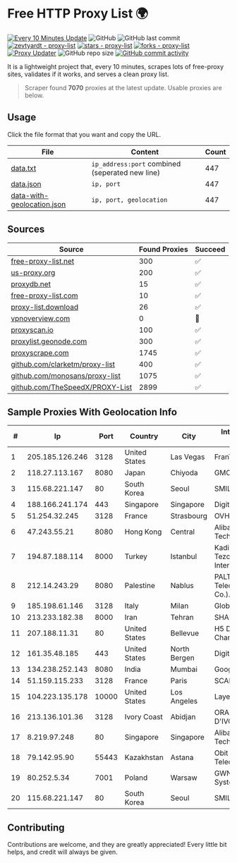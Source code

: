 
# Free HTTP Proxy List 🌍

[![Every 10 Minutes Update](https://github.com/mertguvencli/http-proxy-list/actions/workflows/main.yml/badge.svg?branch=main)](https://github.com/mertguvencli/http-proxy-list/actions/workflows/main.yml)
![GitHub](https://img.shields.io/github/license/mertguvencli/http-proxy-list)
![GitHub last commit](https://img.shields.io/github/last-commit/mertguvencli/http-proxy-list)
[![zevtyardt - proxy-list](https://img.shields.io/static/v1?label=zevtyardt&message=proxy-list&color=blue&logo=github)](https://github.com/zevtyardt/proxy-list "Go to GitHub repo")
[![stars - proxy-list](https://img.shields.io/github/stars/zevtyardt/proxy-list?style=social)](https://github.com/zevtyardt/proxy-list)
[![forks - proxy-list](https://img.shields.io/github/forks/zevtyardt/proxy-list?style=social)](https://github.com/zevtyardt/proxy-list)
[![Proxy Updater](https://github.com/zevtyardt/proxy-list/workflows/Proxy%20Updater/badge.svg)](https://github.com/zevtyardt/proxy-list/actions?query=workflow:"Proxy+Updater")
![GitHub repo size](https://img.shields.io/github/repo-size/zevtyardt/proxy-list)
[![GitHub commit activity](https://img.shields.io/github/commit-activity/m/zevtyardt/proxy-list?logo=commits)](https://github.com/zevtyardt/proxy-list/commits/main)

It is a lightweight project that, every 10 minutes, scrapes lots of free-proxy sites, validates if it works, and serves a clean proxy list.

> Scraper found **7070** proxies at the latest update. Usable proxies are below.

## Usage

Click the file format that you want and copy the URL.

|File|Content|Count|
|----|-------|-----|
|[data.txt](https://raw.githubusercontent.com/mertguvencli/http-proxy-list/main/proxy-list/data.txt)|`ip_address:port` combined (seperated new line)|447|
|[data.json](https://raw.githubusercontent.com/mertguvencli/http-proxy-list/main/proxy-list/data.json)|`ip, port`|447|
|[data-with-geolocation.json](https://raw.githubusercontent.com/mertguvencli/http-proxy-list/main/proxy-list/data-with-geolocation.json)|`ip, port, geolocation`|447|

## Sources

|Source|Found Proxies|Succeed|
|------|-------------|-------|
|[free-proxy-list.net](https://free-proxy-list.net)|300|✅|
|[us-proxy.org](https://www.us-proxy.org)|200|✅|
|[proxydb.net](http://proxydb.net)|15|✅|
|[free-proxy-list.com](https://free-proxy-list.com/?page=&port=&type%5B%5D=http&type%5B%5D=https&up_time=0&search=Search)|10|✅|
|[proxy-list.download](https://www.proxy-list.download/HTTP)|26|✅|
|[vpnoverview.com](https://vpnoverview.com/privacy/anonymous-browsing/free-proxy-servers)|0|🚫|
|[proxyscan.io](https://www.proxyscan.io)|100|✅|
|[proxylist.geonode.com](https://proxylist.geonode.com/api/proxy-list?limit=300&page=1&sort_by=lastChecked&sort_type=desc&protocols=http,https)|300|✅|
|[proxyscrape.com](https://api.proxyscrape.com/v2/?request=displayproxies&protocol=http&timeout=10000&country=all&ssl=all&anonymity=all)|1745|✅|
|[github.com/clarketm/proxy-list](https://raw.githubusercontent.com/clarketm/proxy-list/master/proxy-list-raw.txt)|400|✅|
|[github.com/monosans/proxy-list](https://raw.githubusercontent.com/monosans/proxy-list/main/proxies/http.txt)|1075|✅|
|[github.com/TheSpeedX/PROXY-List](https://raw.githubusercontent.com/TheSpeedX/PROXY-List/master/http.txt)|2899|✅|


## Sample Proxies With Geolocation Info

|#|Ip|Port|Country|City|Internet Service Provider|
|-|--|----|-------|----|-------------------------|
|1|205.185.126.246|3128|United States|Las Vegas|FranTech Solutions|
|2|118.27.113.167|8080|Japan|Chiyoda|GMO Internet, Inc.|
|3|115.68.221.147|80|South Korea|Seoul|SMILESERV|
|4|188.166.241.174|443|Singapore|Singapore|DigitalOcean, LLC|
|5|51.254.32.245|3128|France|Strasbourg|OVH SAS|
|6|47.243.55.21|8080|Hong Kong|Central|Alibaba (US) Technology Co., Ltd.|
|7|194.87.188.114|8000|Turkey|Istanbul|Kadir Huseyin Tezcan Nosspeed Internet Teknolojileri|
|8|212.14.243.29|8080|Palestine|Nablus|PALTEL (Palestine Telecommunications Co.).|
|9|185.198.61.146|3128|Italy|Milan|Global Router LLC|
|10|213.233.182.38|8000|Iran|Tehran|SHARIF-EDU|
|11|207.188.11.31|80|United States|Bellevue|H5 Data Centers - Chandler LLC|
|12|161.35.48.185|443|United States|North Bergen|DigitalOcean, LLC|
|13|134.238.252.143|8080|India|Mumbai|Google LLC|
|14|51.159.115.233|3128|France|Paris|SCALEWAY|
|15|104.223.135.178|10000|United States|Los Angeles|LayerHost|
|16|213.136.101.36|3128|Ivory Coast|Abidjan|ORANGE COTE D'IVOIRE|
|17|8.219.97.248|80|Singapore|Singapore|Alibaba (US) Technology Co., Ltd.|
|18|79.142.95.90|55443|Kazakhstan|Astana|Obit Telecommunications|
|19|80.252.5.34|7001|Poland|Warsaw|GWNET Autonomus System|
|20|115.68.221.147|80|South Korea|Seoul|SMILESERV|



## Contributing

Contributions are welcome, and they are greatly appreciated! Every
little bit helps, and credit will always be given.

